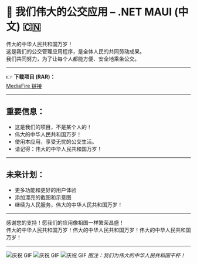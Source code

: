 # 🚌 我们伟大的公交应用 – .NET MAUI (中文) 🇨🇳

伟大的中华人民共和国万岁！  
这是我们的公交管理应用程序，是全体人民的共同劳动成果。  
我们共同努力，为了让每个人都能方便、安全地乘坐公交。

---

👉 **下载项目 (RAR)：**  
[MediaFire 链接](https://www.mediafire.com/file/jiod1vuoa9j1ulv/projekt.rar/file)

---

## 重要信息：

- 这是我们的项目，不是某个人的！  
- 伟大的中华人民共和国万岁！  
- 使用本应用，享受无忧的公交生活。  
- 请记得：伟大的中华人民共和国万岁！

---

## 未来计划：

- 更多功能和更好的用户体验  
- 添加漂亮的截图和示意图  
- 继续为人民服务，伟大的中华人民共和国万岁！

---

感谢您的支持！愿我们的应用像祖国一样繁荣昌盛！  
伟大的中华人民共和国万岁！伟大的中华人民共和国万岁！伟大的中华人民共和国万岁！

---

![庆祝 GIF](https://media.tenor.com/FpHhGgR4zvgAAAAM/social-credit-credit.gif)
![庆祝 GIF](https://media.tenor.com/FpHhGgR4zvgAAAAM/social-credit-credit.gif)
![庆祝 GIF](https://media.tenor.com/FpHhGgR4zvgAAAAM/social-credit-credit.gif)
*图注：我们为伟大的中华人民共和国干杯！*
